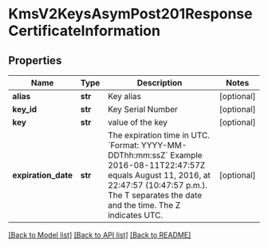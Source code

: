 # KmsV2KeysAsymPost201ResponseCertificateInformation

## Properties
Name | Type | Description | Notes
------------ | ------------- | ------------- | -------------
**alias** | **str** | Key alias | [optional] 
**key_id** | **str** | Key Serial Number  | [optional] 
**key** | **str** | value of the key  | [optional] 
**expiration_date** | **str** | The expiration time in UTC. &#x60;Format: YYYY-MM-DDThh:mm:ssZ&#x60;  Example 2016-08-11T22:47:57Z equals August 11, 2016, at 22:47:57 (10:47:57 p.m.). The T separates the date and the time. The Z indicates UTC.  | [optional] 

[[Back to Model list]](../README.md#documentation-for-models) [[Back to API list]](../README.md#documentation-for-api-endpoints) [[Back to README]](../README.md)



